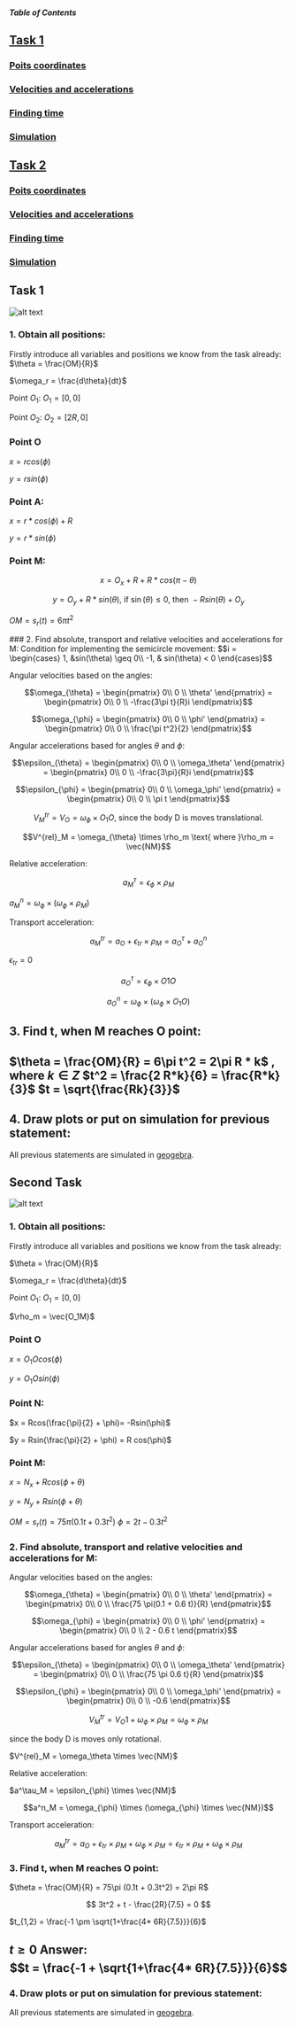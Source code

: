 ##### Table of Contents  
## [Task 1](#task1)  
### [Poits coordinates](#coord_1)

### [Velocities and accelerations](#vels_1)

### [Finding time](#time_1)

### [Simulation](#sim_1)

## [Task 2](#task2)  
### [Poits coordinates](#coord_2)

### [Velocities and accelerations](#vels_2)

### [Finding time](#time_2)

### [Simulation](#sim_2)

<a name="task1"/>

## Task 1

![alt text](task1 "Task 1")

<a name="coord_1"/>

### 1. Obtain all positions:
Firstly introduce all variables and positions we know from the task already:
$\theta = \frac{OM}{R}$

$\omega_r = \frac{d\theta}{dt}$

Point $O_1$:
$O_1 = [0,0]$

Point $O_2$:
$O_2 = [2R, 0]$

### Point O
$x = r cos(\phi)$

$y = r sin(\phi)$

### Point A:
$x = r*cos(\phi) + R$

$y = r*sin(\phi)$

### Point M:
$$ x = O_x + R + R*cos(\pi - \theta)$$

$$ y = O_y + R*sin(\theta) \text{, if } \sin(\theta)\leq 0 \text{, then }-R sin(\theta) + O_y$$

$OM = s_r(t) = 6\pi t^2$

<a name="vels_1"/>
### 2. Find absolute, transport and relative velocities and accelerations for M:
Condition for implementing the semicircle movement:
$$i = \begin{cases} 1, &sin(\theta) \geq 0\\  -1, & sin(\theta) < 0 \end{cases}$$

Angular velocities based on the angles:

$$\omega_{\theta} =
\begin{pmatrix}  
0\\
0 \\
\theta' 
\end{pmatrix} = 
\begin{pmatrix}
0\\
0 \\
-\frac{3\pi t}{R}i 
\end{pmatrix}$$

$$\omega_{\phi} = 
\begin{pmatrix}  0\\ 0 \\ \phi' 
\end{pmatrix} = 
\begin{pmatrix}  0\\ 0 \\ \frac{\pi t^2}{2} 
\end{pmatrix}$$

Angular accelerations based for angles $\theta$ and $\phi$:

$$\epsilon_{\theta} =
\begin{pmatrix}  
0\\ 
0 \\
\omega_\theta' 
\end{pmatrix} 
= \begin{pmatrix}
0\\ 
0 \\
-\frac{3\pi}{R}i 
\end{pmatrix}$$

$$\epsilon_{\phi} = \begin{pmatrix} 
0\\
0 \\
\omega_\phi' 
\end{pmatrix} 
= \begin{pmatrix}  
0\\
0 \\
\pi t
\end{pmatrix}$$


$$V^{tr}_M = V_O = \omega_{\phi} \times O_1O \text{, since the body D is moves translational.}$$

$$V^{rel}_M = \omega_{\theta} \times \rho_m \text{ where }\rho_m = \vec{NM}$$

Relative acceleration:

$$a^{\tau}_M = {\epsilon_{\phi}} \times {\rho_M}$$

$a^{n}_M = \omega_{\phi} \times (\omega_{\phi} \times \rho_M)$

Transport acceleration:

$$a^{tr}_M = a_O + \epsilon_{tr} \times \rho_M = a^\tau_O + a^n_O $$

$\epsilon_{tr} = 0$

$$a^\tau_O = \epsilon_\phi \times O1O$$

$$a^n_O = \omega_\phi \times (\omega_\phi \times O_1O)$$



<a name="time_1"/>

## 3. Find t, when M reaches O point:
$\theta = \frac{OM}{R} = 6\pi t^2 = 2\pi R * k$ , where $k \in Z$
$t^2 = \frac{2 R*k}{6} = \frac{R*k}{3}$
$t = \sqrt{\frac{Rk}{3}}$
---


<a name="sim_1"/>

## 4. Draw plots or put on simulation for previous statement:
All previous statements are simulated in [geogebra](https://www.geogebra.org/m/vkfjvsvj).



<a name="task2"/>

## Second Task

![alt text](task_2.png "Task 2")

<a name="coord_2"/>

### 1. Obtain all positions:
Firstly introduce all variables and positions we know from the task already:

$\theta = \frac{OM}{R}$

$\omega_r = \frac{d\theta}{dt}$

Point $O_1$:
$O_1 = [0,0]$

$\rho_m = \vec{O_1M}$

### Point O
$x = O_1O cos(\phi)$

$y = O_1O sin(\phi)$

### Point N:

$x = Rcos(\frac{\pi}{2} + \phi)= -Rsin(\phi)$

$y = Rsin(\frac{\pi}{2} + \phi) = R cos(\phi)$

### Point M:

$x = N_x + R cos(\phi + \theta)$

$y = N_y + R sin(\phi + \theta)$


$OM = s_r(t) = 75 \pi(0.1 t + 0.3 t^2)$
$\phi = 2t - 0.3 t^2$


<a name="vels_2"/>

### 2. Find absolute, transport and relative velocities and accelerations for M:


Angular velocities based on the angles:

$$\omega_{\theta} =
\begin{pmatrix}  
0\\
0 \\
\theta' 
\end{pmatrix} = 
\begin{pmatrix}
0\\
0 \\
\frac{75 \pi(0.1 + 0.6 t)}{R} 
\end{pmatrix}$$

$$\omega_{\phi} = 
\begin{pmatrix}  0\\ 0 \\ \phi' 
\end{pmatrix} = 
\begin{pmatrix}  0\\ 0 \\ 2 - 0.6 t
\end{pmatrix}$$

Angular accelerations based for angles $\theta$ and $\phi$:

$$\epsilon_{\theta} =
\begin{pmatrix}  
0\\ 
0 \\
\omega_\theta' 
\end{pmatrix} 
= \begin{pmatrix}
0\\ 
0 \\
\frac{75 \pi 0.6 t}{R} 
\end{pmatrix}$$

$$\epsilon_{\phi} = \begin{pmatrix} 
0\\
0 \\
\omega_\phi' 
\end{pmatrix} 
= \begin{pmatrix}  
0\\
0 \\
-0.6
\end{pmatrix}$$


$$V^{tr}_M = V_O1 + {\omega_{\phi} \times \rho_M} = \omega_{\phi} \times \rho_M$$

since the body D is moves only rotational.

$V^{rel}_M = \omega_\theta \times \vec{NM}$

Relative acceleration:

$a^\tau_M = \epsilon_{\phi} \times \vec{NM}$

$$a^n_M = \omega_{\phi} \times (\omega_{\phi} \times \vec{NM})$$

Transport acceleration:

$$a^{tr}_M = a_O + \epsilon_{tr} \times \rho_M + \omega_{\phi} \times \rho_M = \epsilon_{tr} \times \rho_M + \omega_{\phi} \times \rho_M $$

<a name="time_2"/>

### 3. Find t, when M reaches O point:
$\theta = \frac{OM}{R} = 75\pi (0.1t + 0.3t^2) = 2\pi R$

$$ 3t^2 + t - \frac{2R}{7.5} = 0 $$

$t_{1,2} = \frac{-1 \pm \sqrt{1+\frac{4* 6R}{7.5}}}{6}$

$t \geq 0$
Answer:
$$t = \frac{-1 + \sqrt{1+\frac{4* 6R}{7.5}}}{6}$$
---
<a name="sim_2"/>

### 4. Draw plots or put on simulation for previous statement:
All previous statements are simulated in [geogebra](https://www.geogebra.org/calculator/m32pdh67).
